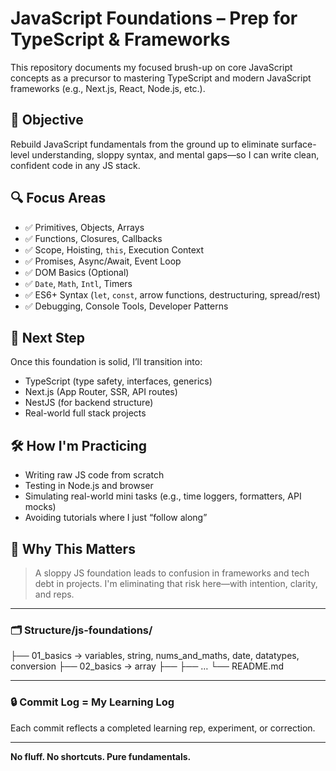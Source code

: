 # JavaScript Foundations – Prep for TypeScript & Frameworks

This repository documents my focused brush-up on core JavaScript concepts as a precursor to mastering TypeScript and modern JavaScript frameworks (e.g., Next.js, React, Node.js, etc.).

## 🎯 Objective

Rebuild JavaScript fundamentals from the ground up to eliminate surface-level understanding, sloppy syntax, and mental gaps—so I can write clean, confident code in any JS stack.

## 🔍 Focus Areas

- ✅ Primitives, Objects, Arrays
- ✅ Functions, Closures, Callbacks
- ✅ Scope, Hoisting, `this`, Execution Context
- ✅ Promises, Async/Await, Event Loop
- ✅ DOM Basics (Optional)
- ✅ `Date`, `Math`, `Intl`, Timers
- ✅ ES6+ Syntax (`let`, `const`, arrow functions, destructuring, spread/rest)
- ✅ Debugging, Console Tools, Developer Patterns

## 🚀 Next Step

Once this foundation is solid, I’ll transition into:

- TypeScript (type safety, interfaces, generics)
- Next.js (App Router, SSR, API routes)
- NestJS (for backend structure)
- Real-world full stack projects

## 🛠️ How I'm Practicing

- Writing raw JS code from scratch
- Testing in Node.js and browser
- Simulating real-world mini tasks (e.g., time loggers, formatters, API mocks)
- Avoiding tutorials where I just “follow along”

## 🧠 Why This Matters

> A sloppy JS foundation leads to confusion in frameworks and tech debt in projects. I'm eliminating that risk here—with intention, clarity, and reps.

---

### 🗂️ Structure/js-foundations/
├── 01_basics -> variables, string, nums_and_maths, date, datatypes, conversion
├── 02_basics -> array
├── 
├── …
└── README.md

---

### 🔒 Commit Log = My Learning Log

Each commit reflects a completed learning rep, experiment, or correction.

---

**No fluff. No shortcuts. Pure fundamentals.**
